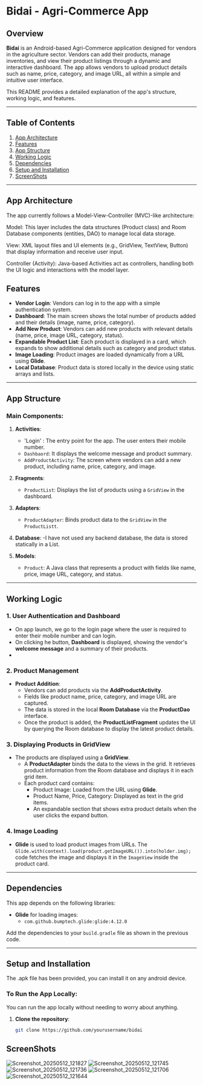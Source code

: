 # **Bidai - Agri-Commerce App**

## Overview

**Bidai** is an Android-based Agri-Commerce application designed for vendors in the agriculture sector. Vendors can add their products, manage inventories, and view their product listings through a dynamic and interactive dashboard. The app allows vendors to upload product details such as name, price, category, and image URL, all within a simple and intuitive user interface.

This README provides a detailed explanation of the app's structure, working logic, and features.

---

## **Table of Contents**
1. [App Architecture](#app-architecture)
2. [Features](#features)
3. [App Structure](#app-structure)
4. [Working Logic](#working-logic)
5. [Dependencies](#dependencies)
6. [Setup and Installation](#setup-and-installation)
7. [ScreenShots](#screenshots)

---
## **App Architecture**

The app currently follows a Model-View-Controller (MVC)-like architecture:

Model: This layer includes the data structures (Product class) and Room Database components (entities, DAO) to manage local data storage.

View: XML layout files and UI elements (e.g., GridView, TextView, Button) that display information and receive user input.

Controller (Activity): Java-based Activities act as controllers, handling both the UI logic and interactions with the model layer.

## **Features**

- **Vendor Login**: Vendors can log in to the app with a simple authentication system.
- **Dashboard**: The main screen shows the total number of products added and their details (image, name, price, category).
- **Add New Product**: Vendors can add new products with relevant details (name, price, image URL, category, status).
- **Expandable Product List**: Each product is displayed in a card, which expands to show additional details such as category and product status.
- **Image Loading**: Product images are loaded dynamically from a URL using **Glide**.
- **Local Database**: Product data is stored locally in the device using static arrays and lists.

---

## **App Structure**

### **Main Components:**

1. **Activities**:
   - 'Login' : The entry point for the app. The user enters their mobile number.
   - `Dashbaord`:  It displays the welcome message and product summary.
   - `AddProductActivity`: The screen where vendors can add a new product, including name, price, category, and image.
   
3. **Fragments**:
   - `ProductList`: Displays the list of products using a `GridView` in the dashboard.

4. **Adapters**:
   - `ProductAdapter`: Binds product data to the `GridView` in the `ProductListt`.

5. **Database**:
   -I have not used any backend database, the data is stored statically in a List.

6. **Models**:
   - `Product`: A Java class that represents a product with fields like name, price, image URL, category, and status.

---

## **Working Logic**

### **1. User Authentication and Dashboard**
- On app launch, we go to the login page where the user is required to enter their mobile number and can login.
- On clicking he button, **Dashboard** is displayed, showing the vendor's **welcome message** and a summary of their products.
- 
### **2. Product Management**
- **Product Addition**:
  - Vendors can add products via the **AddProductActivity**.
  - Fields like product name, price, category, and image URL are captured.
  - The data is stored in the local **Room Database** via the **ProductDao** interface.
  - Once the product is added, the **ProductListFragment** updates the UI by querying the Room database to display the latest product details.

### **3. Displaying Products in GridView**
- The products are displayed using a **GridView**.
  - A **ProductAdapter** binds the data to the views in the grid. It retrieves product information from the Room database and displays it in each grid item.
  - Each product card contains:
    - Product Image: Loaded from the URL using **Glide**.
    - Product Name, Price, Category: Displayed as text in the grid items.
    - An expandable section that shows extra product details when the user clicks the expand button.

### **4. Image Loading**
- **Glide** is used to load product images from URLs. The `Glide.with(context).load(product.getImageURL()).into(holder.img);` code fetches the image and displays it in the `ImageView` inside the product card.

---

## **Dependencies**

This app depends on the following libraries:
- **Glide** for loading images:
  - `com.github.bumptech.glide:glide:4.12.0`
  
Add the dependencies to your `build.gradle` file as shown in the previous code.

---

## **Setup and Installation**
The .apk file has been provided, you can install it on any android device.

### **To Run the App Locally:**
You can run the app locally without needing to worry about anything.

1. **Clone the repository**:
   ```bash
   git clone https://github.com/yourusername/bidai

## **ScreenShots**
![Screenshot_20250512_121827](https://github.com/user-attachments/assets/f62fbbf8-498a-442d-83e7-6bebf41e799c)
![Screenshot_20250512_121745](https://github.com/user-attachments/assets/e3efa1f7-7036-4d70-bb4c-2775cd12a463)
![Screenshot_20250512_121736](https://github.com/user-attachments/assets/442c672f-8a2c-42a6-a0de-2ddc0c4fd1c1)
![Screenshot_20250512_121706](https://github.com/user-attachments/assets/3188aa07-453d-4b50-90b7-5b37660966dd)
![Screenshot_20250512_121644](https://github.com/user-attachments/assets/902262f8-6bb0-4e02-8243-c72015dd12e2)



